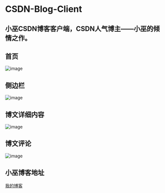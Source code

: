 CSDN-Blog-Client
================

小巫CSDN博客客户端，CSDN人气博主——小巫的倾情之作。
--------
首页
------
![image](https://github.com/devilWwj/CSDN-Blog-Client/raw/master/images/home.png)

侧边栏
------
![image](https://github.com/devilWwj/CSDN-Blog-Client/raw/master/images/personCenter.png)

博文详细内容
------
![image](https://github.com/devilWwj/CSDN-Blog-Client/raw/master/images/blogDetail.png)

博文评论
------
![image](https://github.com/devilWwj/CSDN-Blog-Client/raw/master/images/comment.png)

小巫博客地址
-----
[我的博客](http://blog.csdn.net/wwj_748)  




